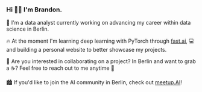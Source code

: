 ### Hi 👋🏼 I'm Brandon.

🔭 I'm a data analyst currently working on advancing my career within data science in Berlin.

🔥 At the moment I'm learning deep learning with PyTorch through [fast.ai](https://www.fast.ai), 💻 and building a personal website to better showcase my projects.

🤝 Are you interested in collaborating on a project? In Berlin and want to grab a ☕️? Feel free to reach out to me anytime 📨

🏙 If you'd like to join the AI community in Berlin, check out [meetup.AI](https://www.meetup.com/meetupai-Berlin/)!

<!--
**branBeckett/branBeckett** is a ✨ _special_ ✨ repository because its `README.md` (this file) appears on your GitHub profile.

Here are some ideas to get you started:

- 🔭 I’m currently working on advancing my career within data science.
- 🌱 I’m currently learning data engineering best practices, and PyTorch through fast.ai
- 👯 I’m looking to collaborate on ...
- 🤔 I’m looking for help with ...
- 💬 Ask me about ...
- 📫 How to reach me: ...
- 😄 Pronouns: ...
- ⚡ Fun fact: ...
-->
